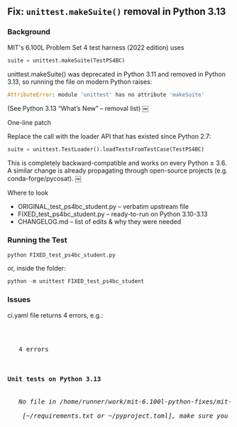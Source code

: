 ## Fix: `unittest.makeSuite()` removal in Python 3.13

### Background
MIT's 6.100L Problem Set 4 test harness (2022 edition) uses  
```python
suite = unittest.makeSuite(TestPS4BC)
```

unittest.makeSuite() was deprecated in Python 3.11 and removed in Python 3.13, so running the file on modern Python raises:
```python
AttributeError: module 'unittest' has no attribute 'makeSuite'
```

(See Python 3.13 “What’s New” – removal list)  ￼

One-line patch

Replace the call with the loader API that has existed since Python 2.7:

```python
suite = unittest.TestLoader().loadTestsFromTestCase(TestPS4BC)
```

This is completely backward-compatible and works on every Python ≥ 3.6.
A similar change is already propagating through open-source projects (e.g. conda-forge/pycosat).  ￼

Where to look
  * ORIGINAL_test_ps4bc_student.py – verbatim upstream file
  * FIXED_test_ps4bc_student.py – ready-to-run on Python 3.10-3.13
  * CHANGELOG.md – list of edits & why they were needed 
### Running the Test
```python 
python FIXED_test_ps4bc_student.py
```
or, inside the folder: 

```python
python -m unittest FIXED_test_ps4bc_student
```
### Issues
ci.yaml file returns 4 errors, e.g.:
<pre>
  <p>
   4 errors<br>
   <h4>Unit tests on Python 3.13</h4>
   <i>No file in /home/runner/work/mit-6.100l-python-fixes/mit-6.100l-python-fixes matched to <br>
    [~/requirements.txt or ~/pyproject.toml], make sure you have checked out the target repository.</i>
  </p>
</pre>
